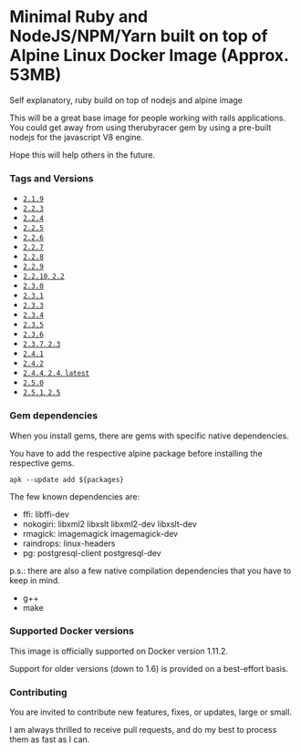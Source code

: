 # Minimal Ruby and NodeJS/NPM/Yarn built on top of Alpine Linux Docker Image (Approx. 53MB)
Self explanatory, ruby build on top of nodejs and alpine image

This will be a great base image for people working with rails applications.
You could get away from using therubyracer gem by using a pre-built nodejs for the javascript V8 engine.

Hope this will help others in the future.

### Tags and Versions
- [`2.1.9`](https://github.com/Daniel-ltw/ruby-node-alpine/blob/master/2.1.9/Dockerfile)
- [`2.2.3`](https://github.com/Daniel-ltw/ruby-node-alpine/blob/master/2.2.3/Dockerfile)
- [`2.2.4`](https://github.com/Daniel-ltw/ruby-node-alpine/blob/master/2.2.4/Dockerfile)
- [`2.2.5`](https://github.com/Daniel-ltw/ruby-node-alpine/blob/master/2.2.5/Dockerfile)
- [`2.2.6`](https://github.com/Daniel-ltw/ruby-node-alpine/blob/master/2.2.6/Dockerfile)
- [`2.2.7`](https://github.com/Daniel-ltw/ruby-node-alpine/blob/master/2.2.7/Dockerfile)
- [`2.2.8`](https://github.com/Daniel-ltw/ruby-node-alpine/blob/master/2.2.8/Dockerfile)
- [`2.2.9`](https://github.com/Daniel-ltw/ruby-node-alpine/blob/master/2.2.9/Dockerfile)
- [`2.2.10`, `2.2`](https://github.com/Daniel-ltw/ruby-node-alpine/blob/master/2.2.10/Dockerfile)
- [`2.3.0`](https://github.com/Daniel-ltw/ruby-node-alpine/blob/master/2.3.0/Dockerfile)
- [`2.3.1`](https://github.com/Daniel-ltw/ruby-node-alpine/blob/master/2.3.1/Dockerfile)
- [`2.3.3`](https://github.com/Daniel-ltw/ruby-node-alpine/blob/master/2.3.3/Dockerfile)
- [`2.3.4`](https://github.com/Daniel-ltw/ruby-node-alpine/blob/master/2.3.4/Dockerfile)
- [`2.3.5`](https://github.com/Daniel-ltw/ruby-node-alpine/blob/master/2.3.5/Dockerfile)
- [`2.3.6`](https://github.com/Daniel-ltw/ruby-node-alpine/blob/master/2.3.6/Dockerfile)
- [`2.3.7`, `2.3`](https://github.com/Daniel-ltw/ruby-node-alpine/blob/master/2.3.7/Dockerfile)
- [`2.4.1`](https://github.com/Daniel-ltw/ruby-node-alpine/blob/master/2.4.1/Dockerfile)
- [`2.4.2`](https://github.com/Daniel-ltw/ruby-node-alpine/blob/master/2.4.2/Dockerfile)
- [`2.4.4`, `2.4`, `latest`](https://github.com/Daniel-ltw/ruby-node-alpine/blob/master/2.4.4/Dockerfile)
- [`2.5.0`](https://github.com/Daniel-ltw/ruby-node-alpine/blob/master/2.5.0/Dockerfile)
- [`2.5.1`, `2.5`](https://github.com/Daniel-ltw/ruby-node-alpine/blob/master/2.5.1/Dockerfile)


### Gem dependencies
When you install gems, there are gems with specific native dependencies.

You have to add the respective alpine package before installing the respective gems.
```
apk --update add ${packages}
```

The few known dependencies are:
* ffi: libffi-dev
* nokogiri: libxml2 libxslt libxml2-dev libxslt-dev
* rmagick: imagemagick imagemagick-dev
* raindrops: linux-headers
* pg: postgresql-client postgresql-dev

p.s.: there are also a few native compilation dependencies that you have to keep in mind.
* g++
* make


### Supported Docker versions

This image is officially supported on Docker version 1.11.2.

Support for older versions (down to 1.6) is provided on a best-effort basis.

### Contributing

You are invited to contribute new features, fixes, or updates, large or small.

I am always thrilled to receive pull requests, and do my best to process them as fast as I can.
